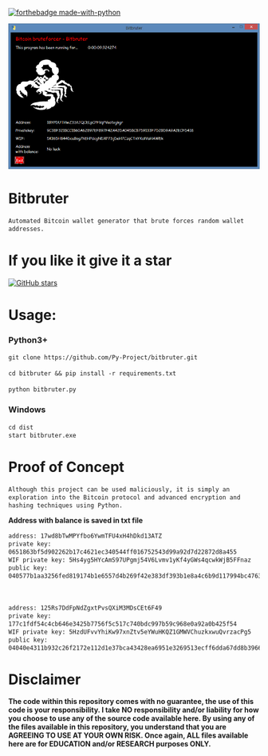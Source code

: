 [![forthebadge made-with-python](http://ForTheBadge.com/images/badges/made-with-python.svg)](https://www.python.org/)

![Imgur](bitbruter.png)


# Bitbruter
```
Automated Bitcoin wallet generator that brute forces random wallet addresses.

```
# If you like it give it a star

[![GitHub stars](https://img.shields.io/github/stars/Py-Project/bitbruter.svg?style=social&label=Star&maxAge=0)](https://github.com/Py-Project/bitbruter/)




# Usage:
### Python3+

```
git clone https://github.com/Py-Project/bitbruter.git

cd bitbruter && pip install -r requirements.txt

python bitbruter.py

```
### Windows
```
cd dist
start bitbruter.exe
```
# Proof of Concept
```
Although this project can be used maliciously, it is simply an exploration into the Bitcoin protocol and advanced encryption and hashing techniques using Python.
```



**Address with balance is saved in txt file**
```
address: 17wd8bTwMPYfbo6YwmTFU4xH4hDkd13ATZ
private key: 0651863bf5d902262b17c4621ec340544ff016752543d99a92d7d22872d8a455
WIF private key: 5Hs4yg5HYcAmS97UPgmj54V6Lvmv1yKf4yGWs4qcwkWjB5FFnaz
public key: 040577b1aa3256fed819174b1e6557d4b269f42e383df393b1e8a4c6b9d117994bc476304738fb948cec05a5d17d0fe6f996e7ec0b4a8e2853e41d6657f3f41e33



address: 125Rs7DdFpNdZgxtPvsQXiM3MDsCEt6F49
private key: 177c1fdf54c4cb646e3425b7756f5c517c740bdc997b59c968e0a92a0b425f54
WIF private key: 5HzdUFvvYhiKw97xnZtv5eYWuHKQZ1GMWVChuzkxwuQvrzacPg5
public key: 04040e4311b932c26f2172e112d1e37bca43428ea6951e3269513ecff6dda67dd8b39666ef34e1dfd82cfdc689d6099905ed9f291f4b4bdf921e81d1b657eee1e6
```

# Disclaimer


**The code within this repository comes with no guarantee, the use of this code is your responsibility. I take NO responsibility and/or liability for how you choose to use any of the source code available here. By using any of the files available in this repository, you understand that you are AGREEING TO USE AT YOUR OWN RISK. Once again, ALL files available here are for EDUCATION and/or RESEARCH purposes ONLY.**


